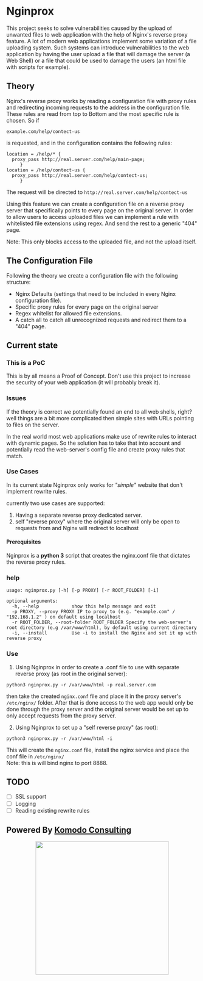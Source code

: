 # Nginprox

This project seeks to solve vulnerabilities caused by the upload of unwanted files to web application with the help of Nginx's reverse proxy feature.
A lot of modern web applications implement some variation of a file uploading system. Such systems can introduce vulnerabilities to the web application by having the user upload a file that will damage the server (a Web Shell) or a file that could be used to damage the users (an html file with scripts for example).


## Theory

Nginx's reverse proxy works by reading a configuration file with proxy rules and redirecting incoming requests to the address in the configuration file.
These rules are read from top to Bottom and the most specific rule is chosen.
So if
```
example.com/help/contect-us
```
is requested, and in the configuration contains the following rules:
```
location = /help/* {
  proxy_pass http://real.server.com/help/main-page;
     }
location = /help/contect-us {
  proxy_pass http://real.server.com/help/contect-us;
     }
```
The request will be directed to `http://real.server.com/help/contect-us`

Using this feature we can create a configuration file on a reverse proxy server that specifically points to every page on the original server. In order to allow users to access uploaded files we can implement a rule with whitelisted file extensions using regex. And send the rest to a generic "404" page.

Note: This only blocks access to the uploaded file, and not the upload itself.


## The Configuration File

Following the theory we create a configuration file with the following structure:
- Nginx Defaults (settings that need to be included in every Nginx configuration file).
- Specific proxy rules for every page on the original server
- Regex whitelist for allowed file extensions.
- A catch all to catch all unrecognized requests and redirect them to a "404" page.

## Current state

### This is a PoC

This is by all means a Proof of Concept. Don't use this project to increase the security of your web application (it will probably break it).

### Issues

If the theory is correct we potentially found an end to all web shells, right? well things are a bit more complicated then simple sites with URLs pointing to files on the server.

In the real world most web applications make use of rewrite rules to interact with dynamic pages. So the solution has to take that into account and potentially read  the web-server's config file and create proxy rules that match.


### Use Cases

In its current state Nginprox only works for _"simple"_ website that don't implement rewrite rules.

currently two use cases are supported:

1. Having a separate reverse proxy dedicated server.
2. self "reverse proxy" where the original server will only be open to requests from and Nginx will redirect to localhost

#### Prerequisites

Nginprox is a **python 3** script  that creates the nginx.conf file that dictates the reverse proxy rules.

### help

```
usage: nginprox.py [-h] [-p PROXY] [-r ROOT_FOLDER] [-i]

optional arguments:
  -h, --help            show this help message and exit
  -p PROXY, --proxy PROXY IP to proxy to (e.g. "example.com" / "192.168.1.2" ) on default using localhost
  -r ROOT_FOLDER, --root-folder ROOT_FOLDER Specify the web-server's root directory (e.g /var/www/html), by default using current directory
  -i, --install         Use -i to install the Nginx and set it up with reverse proxy
```

### Use

1. Using Nginprox in order to create a .conf file to use with separate reverse proxy (as root in the original server):
```
python3 nginprox.py -r /var/www/html -p real.server.com
```
then take the created `nginx.conf` file and place it in the proxy server's `/etc/nginx/` folder. After that is done access to the web app would only be done through the proxy server and the original server would be set up to only accept requests from the proxy server.

2. Using Nginprox to set up a "self reverse proxy" (as root):
```
python3 nginprox.py -r /var/www/html -i
```
This will create the `nginx.conf` file, install the nginx service and place the conf file in `/etc/nginx/` </br>Note: this is will bind nginx to port 8888.


## TODO

- [ ] SSL support
- [ ] Logging
- [ ] Reading existing rewrite rules

## Powered By [Komodo Consulting](http://komodosec.com)
<p align="center">
  <img src="https://www.komodosec.com/wp-content/uploads/2016/05/komodologo.png" width=350/>
</p>
